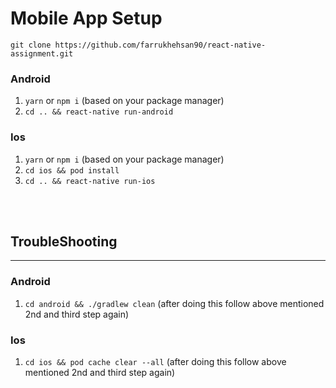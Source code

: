 # Mobile App Setup 

`git clone https://github.com/farrukhehsan90/react-native-assignment.git`


### **Android**

1. ```yarn``` or ```npm i``` (based on your package manager)
2. ```cd .. && react-native run-android```

### **Ios**

1. ```yarn``` or ```npm i``` (based on your package manager)
2. ```cd ios && pod install```
3. ```cd .. && react-native run-ios```

<br>
<br>

## TroubleShooting
***
### **Android**

1. ```cd android && ./gradlew clean``` (after doing this follow above mentioned 2nd and third step again)

### **Ios**

1. ```cd ios && pod cache clear --all``` (after doing this follow above mentioned 2nd and third step again)
